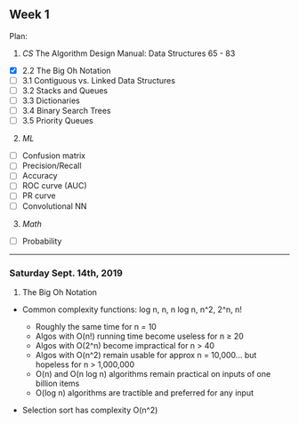 ## Week 1

Plan:

1. *CS* The Algorithm Design Manual: Data Structures 65 - 83
- [x] 2.2 The Big Oh Notation
- [ ] 3.1 Contiguous vs. Linked Data Structures
- [ ] 3.2 Stacks and Queues
- [ ] 3.3 Dictionaries
- [ ] 3.4 Binary Search Trees
- [ ] 3.5 Priority Queues

2. *ML*
- [ ] Confusion matrix
- [ ] Precision/Recall
- [ ] Accuracy
- [ ] ROC curve (AUC)
- [ ] PR curve
- [ ] Convolutional NN

3. *Math*
- [ ] Probability

---
### Saturday Sept. 14th, 2019

1. The Big Oh Notation

* Common complexity functions: log n, n, n log n, n^2, 2^n, n!
    - Roughly the same time for n = 10
    - Algos with O(n!) running time become useless for n ≥ 20
    - Algos with O(2^n) become impractical for n > 40
    - Algos with O(n^2) remain usable for approx n = 10,000... but hopeless for n > 1,000,000
    - O(n) and O(n log n) algorithms remain practical on inputs of one billion items
    - O(log n) algorithms are tractible and preferred for any input

* Selection sort has complexity O(n^2)
